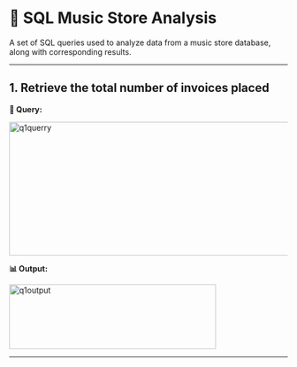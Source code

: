 # 🎵 SQL Music Store Analysis

A set of SQL queries used to analyze data from a music store database, along with corresponding results.

---

## 1. Retrieve the total number of invoices placed

**📄 Query:**

<img width="727" height="242" alt="q1querry" src="https://github.com/user-attachments/assets/38364619-bee0-4b2c-ac1d-2274a3634c2b" />

**📊 Output:**

<img width="374" height="117" alt="q1output" src="https://github.com/user-attachments/assets/81c24673-05f5-48ef-b2d0-3d5e2e03863a" />

---
